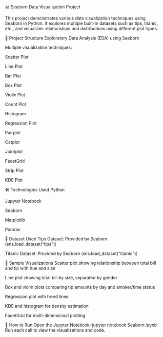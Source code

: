 📊 Seaborn Data Visualization Project


This project demonstrates various data visualization techniques using Seaborn in Python. It explores multiple built-in datasets such as tips, titanic, etc., and visualizes relationships and distributions using different plot types.

📁 Project Structure
Exploratory Data Analysis (EDA) using Seaborn

Multiple visualization techniques:

Scatter Plot

Line Plot

Bar Plot

Box Plot

Violin Plot

Count Plot

Histogram

Regression Plot

Pairplot

Catplot

Jointplot

FacetGrid

Strip Plot

KDE Plot

🛠 Technologies Used
Python

Jupyter Notebook

Seaborn

Matplotlib

Pandas

📂 Dataset Used
Tips Dataset: Provided by Seaborn (sns.load_dataset("tips"))

Titanic Dataset: Provided by Seaborn (sns.load_dataset("titanic"))

📸 Sample Visualizations
Scatter plot showing relationship between total bill and tip with hue and size

Line plot showing total bill by size, separated by gender

Box and violin plots comparing tip amounts by day and smoker/time status

Regression plot with trend lines

KDE and histogram for density estimation

FacetGrid for multi-dimensional plotting

🚀 How to Run
Open the Jupyter Notebook:
jupyter notebook Seaborn.ipynb
Run each cell to view the visualizations and code.
